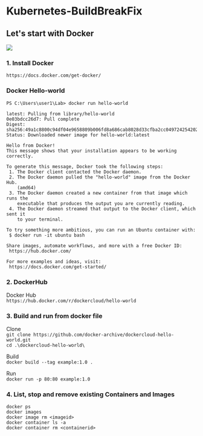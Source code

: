 # Kubernetes-BuildBreakFix
## Let's start with Docker
![](https://docs.docker.com/engine/images/architecture.svg)
### 1. Install Docker
`https://docs.docker.com/get-docker/`

### Docker Hello-world
`PS C:\Users\user1\Lab> docker run hello-world`
```Unable to find image 'hello-world:latest' locally
latest: Pulling from library/hello-world
0e03bdcc26d7: Pull complete
Digest: sha256:49a1c8800c94df04e9658809b006fd8a686cab8028d33cfba2cc049724254202
Status: Downloaded newer image for hello-world:latest

Hello from Docker!
This message shows that your installation appears to be working correctly.

To generate this message, Docker took the following steps:
 1. The Docker client contacted the Docker daemon.
 2. The Docker daemon pulled the "hello-world" image from the Docker Hub.
    (amd64)
 3. The Docker daemon created a new container from that image which runs the
    executable that produces the output you are currently reading.
 4. The Docker daemon streamed that output to the Docker client, which sent it
    to your terminal.

To try something more ambitious, you can run an Ubuntu container with:
 $ docker run -it ubuntu bash

Share images, automate workflows, and more with a free Docker ID:
 https://hub.docker.com/

For more examples and ideas, visit:
 https://docs.docker.com/get-started/
```
### 2. DockerHub 
 Docker Hub  
 `https://hub.docker.com/r/dockercloud/hello-world`

### 3. Build and run from docker file
Clone  
`git clone https://github.com/docker-archive/dockercloud-hello-world.git`<br>
`cd .\dockercloud-hello-world\`  


Build  
`docker build --tag example:1.0 .`  


Run  
`docker run -p 80:80 example:1.0`  

### 4. List, stop and remove existing Containers and Images
`docker ps`  
`docker images`  
`docker image rm <imageid>`  
`docker container ls -a`  
`docker container rm <containerid>`  

